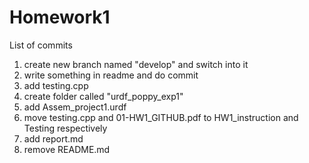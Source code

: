 # Homework1

List of commits
1. create new branch named "develop" and switch into it
2. write something in readme and do commit
3. add testing.cpp
4. create folder called "urdf_poppy_exp1"
5. add Assem_project1.urdf
6. move testing.cpp and 01-HW1_GITHUB.pdf to HW1_instruction and Testing respectively
7. add report.md
8. remove README.md
